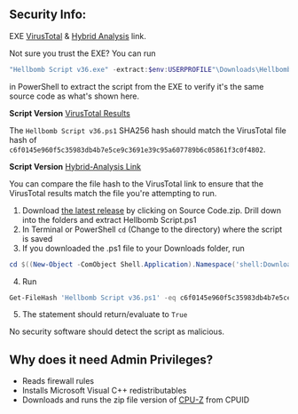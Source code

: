 ## Security Info:

EXE [VirusTotal](https://www.virustotal.com/gui/file/bddb0b14f4052f0cb6145ca0e0b7c387a740ffc08f1142eeee890734d09997e6) & [Hybrid Analysis](https://www.hybrid-analysis.com/sample/bddb0b14f4052f0cb6145ca0e0b7c387a740ffc08f1142eeee890734d09997e6) link.

Not sure you trust the EXE? You can run
```powershell
"Hellbomb Script v36.exe" -extract:$env:USERPROFILE"\Downloads\Hellbomb Script.ps1"
```
in PowerShell to extract the script from the EXE to verify it's the same source code as what's shown here.

**Script Version** [VirusTotal Results](https://www.virustotal.com/gui/file/c1dc4ee8a79f09a1c58cb490001fe1e27cacf376f31e1fe79982bd1bcd4f4a10)

The ``Hellbomb Script v36.ps1`` SHA256 hash should match the VirusTotal file hash of ``c6f0145e960f5c35983db4b7e5ce9c3691e39c95a607789b6c05861f3c0f4802``.

**Script Version** [Hybrid-Analysis Link](https://www.virustotal.com/gui/file/c6f0145e960f5c35983db4b7e5ce9c3691e39c95a607789b6c05861f3c0f4802)

You can compare the file hash to the VirusTotal link to ensure that the VirusTotal results match the file you're attempting to run.

1. Download [the latest release](https://github.com/helldivers2fixes/HellbombScript/releases/latest) by clicking on Source Code.zip. Drill down into the folders and extract Hellbomb Script.ps1
2. In Terminal or PowerShell ``cd`` (Change to the directory) where the script is saved
3. If you downloaded the .ps1 file to your Downloads folder, run
```powershell
cd $((New-Object -ComObject Shell.Application).Namespace('shell:Downloads').Self.Path)
```
4. Run
```powershell
Get-FileHash 'Hellbomb Script v36.ps1' -eq c6f0145e960f5c35983db4b7e5ce9c3691e39c95a607789b6c05861f3c0f4802
```
5. The statement should return/evaluate to ``True``

No security software should detect the script as malicious.

## Why does it need Admin Privileges?
- Reads firewall rules
- Installs Microsoft Visual C++ redistributables
- Downloads and runs the zip file version of [CPU-Z](https://www.cpuid.com/softwares/cpu-z.html) from CPUID
